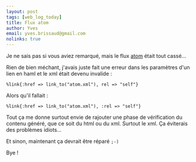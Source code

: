 ```yaml
---
layout: post
tags: [web_log_today]
title: Flux atom
author: Yves
email: yves.brissaud@gmail.com
nolinks: true
---
```


Je ne sais pas si vous aviez remarqué, mais le flux [atom](http://log.winsos.net/atom.xml) était tout cassé...

Rien de bien méchant, j'avais juste fait une erreur dans les paramètres d'un lien en haml et le xml était devenu invalide :

```haml
%link{:href => link_to("atom.xml"), rel => "self"}
```

Alors qu'il fallait :

```haml
%link{:href => link_to("atom.xml"), :rel => "self"}
```

Tout ça me donne surtout envie de rajouter une phase de vérification du contenu généré, que ce soit du html ou du xml. Surtout le xml. Ça éviterais des problèmes idiots...

Et sinon, maintenant ça devrait être réparé `;-)`

Bye !
